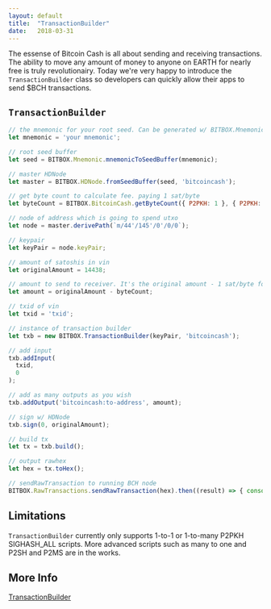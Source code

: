```yaml
---
layout: default
title:  "TransactionBuilder"
date:   2018-03-31
---
```


The essense of Bitcoin Cash is all about sending and receiving transactions. The ability to move any amount of money to anyone on EARTH for nearly free is truly revolutionairy. Today we're very happy to introduce the `TransactionBuilder` class so developers can quickly allow their apps to send $BCH transactions.

## `TransactionBuilder`

```js
// the mnemonic for your root seed. Can be generated w/ BITBOX.Mnemonic.generateMnemonic(256)
let mnemonic = 'your mnemonic';

// root seed buffer
let seed = BITBOX.Mnemonic.mnemonicToSeedBuffer(mnemonic);

// master HDNode
let master = BITBOX.HDNode.fromSeedBuffer(seed, 'bitcoincash');

// get byte count to calculate fee. paying 1 sat/byte
let byteCount = BITBOX.BitcoinCash.getByteCount({ P2PKH: 1 }, { P2PKH: 1 });

// node of address which is going to spend utxo
let node = master.derivePath(`m/44'/145'/0'/0/0`);

// keypair
let keyPair = node.keyPair;

// amount of satoshis in vin
let originalAmount = 14438;

// amount to send to receiver. It's the original amount - 1 sat/byte for tx size
let amount = originalAmount - byteCount;

// txid of vin
let txid = 'txid';

// instance of transaction builder
let txb = new BITBOX.TransactionBuilder(keyPair, 'bitcoincash');

// add input
txb.addInput(
  txid,
  0
);

// add as many outputs as you wish
txb.addOutput('bitcoincash:to-address', amount);

// sign w/ HDNode
txb.sign(0, originalAmount);

// build tx
let tx = txb.build();

// output rawhex
let hex = tx.toHex();

// sendRawTransaction to running BCH node
BITBOX.RawTransactions.sendRawTransaction(hex).then((result) => { console.log(result); }, (err) => { console.log(err); });
```

## Limitations

`TransactionBuilder` currently only supports 1-to-1 or 1-to-many P2PKH SIGHASH_ALL scripts. More advanced scripts such as many to one and P2SH and P2MS are in the works.

## More Info

[TransactionBuilder](https://www.bitbox.earth/bitboxcli/transactionbuilder)
